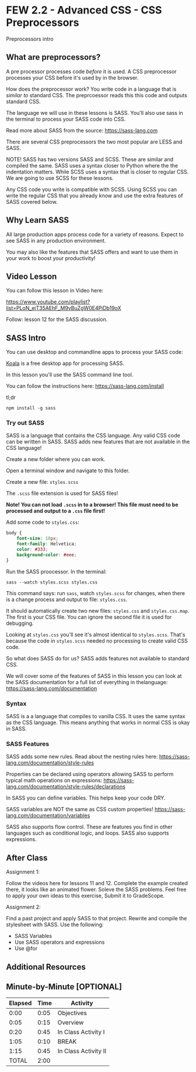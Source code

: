 # FEW 2.2 - Advanced CSS - CSS Preprocessors

Preprocessors intro

<!-- ## Review

```HTML
<div class="product">
	<div class="price">9</div>
</div>
```

Given the markup above make it look like the picture below using only CSS! 

![challenge 12](images/class-12-challenge.png)

Hints: 

- The box is `100px` by `100px`
- The circle is `30px` by `30px`;
- Use `relative` and `absolute` position to position the circle
- Use `::before` to add the `$` -->

## What are preprocessors?

A pre processor processes code *before* it is used. A CSS preprocessor processes your CSS before it's used by in the browser. 

How does the preprocessor work? You write code in a language that is *similar to* standard CSS. The preprcoessor reads this this code and outputs standard CSS. 

The language we will use in these lessons is SASS. You'll also use sass in the terminal to process your SASS code into CSS. 

Read more about SASS from the source: https://sass-lang.com

There are several CSS preprocessors the two most popular are LESS and SASS. 

NOTE! SASS has two versions SASS and SCSS. These are similar and compiled the same. SASS uses a syntax closer to Python where the the indentation matters. While SCSS uses a syntax that is closer to regular CSS. We are going to use SCSS for these lessons. 

Any CSS code you write is compatible with SCSS. Using SCSS you can write the regular CSS that you already know and use the extra features of SASS covered below. 

## Why Learn SASS

All large production apps process code for a variety of reasons. Expect to see SASS in any production environment. 

You may also like the features that SASS offers and want to use them in your work to boost your productivity! 

## Video Lesson

You can follow this lesson in Video here: 

https://www.youtube.com/playlist?list=PLoN_ejT35AEhF_M9vBuZgW0E4PiDb19oX

Follow: lesson 12 for the SASS discussion.

## SASS Intro

You can use desktop and commandline apps to process your SASS code:

[Koala](http://koala-app.com) is a free desktop app for processing SASS. 

In this lesson you'll use the SASS command line tool. 

You can follow the instructions here: https://sass-lang.com/install

tl;dr 

```
npm install -g sass
```

### Try out SASS

SASS is a language that contains the CSS language. Any valid CSS code can be written in SASS. SASS adds new features that are not available in the CSS language! 

Create a new folder where you can work.

Open a terminal window and navigate to this folder. 

Create a new file: `styles.scss`

The `.scss` file extension is used for SASS files! 

**Note! You can not load `.scss` in to a browser! This file must need to be processed and output to a `.css` file first!**

Add some code to `styles.css`:

```SCSS
body {
	font-size: 18px;
	font-family: Helvetica;
	color: #333;
	background-color: #eee;
}
```

Run the SASS proocessor. In the terminal: 

```
sass --watch styles.scss styles.css
```

This command says: run `sass`, watch `styles.scss` for changes, when there is a change process and output to file: `styles.css`. 

It should automatically create two new files: `styles.css` and `styles.css.map`. The first is your CSS file. You can ignore the second file it is used for debugging. 

Looking at `styles.css` you'll see it's almost identical to `styles.scss`. That's because the code in `styles.scss` needed no processing to create valid CSS code. 

So what does SASS do for us? SASS adds features not available to standard CSS. 

We will cover some of the features of SASS in this lesson you can look at the SASS documentation for a full list of everything in thelanguage: https://sass-lang.com/documentation

### Syntax

SASS is a a language that compiles to vanilla CSS. It uses the same syntax as the CSS language. This means anything that works in normal CSS is okay in SASS. 

### SASS Features

SASS adds some new rules. 
Read about the nesting rules here: https://sass-lang.com/documentation/style-rules

Properties can be declared using operators allowing SASS to perform typical math operations on expressions: https://sass-lang.com/documentation/style-rules/declarations

In SASS you can define variables. This helps keep your code DRY. 

SASS variables are NOT the same as CSS custom properties! https://sass-lang.com/documentation/variables

SASS also supports flow control. These are features you find in other languages such as conditional logic, and loops. SASS also supports expressions. 

## After Class

Assignment 1: 

Follow the videos here for lessons 11 and 12. Complete the example created there, it looks like an animated flower. Soleve the SASS problems. Feel free to apply your own ideas to this exercise, Submit it to GradeScope. 

Assignment 2: 

Find a past project and apply SASS to that project. Rewrite and compile the stylesheet with SASS. Use the following: 

- SASS Variables
- Use SASS operators and expressions
- Use @for

## Additional Resources



## Minute-by-Minute [OPTIONAL]

| **Elapsed** | **Time**  | **Activity**              |
| ----------- | --------- | ------------------------- |
| 0:00        | 0:05      | Objectives                |
| 0:05        | 0:15      | Overview                  |
| 0:20        | 0:45      | In Class Activity I       |
| 1:05        | 0:10      | BREAK                     |
| 1:15        | 0:45      | In Class Activity II      |
| TOTAL       | 2:00      |                           |
